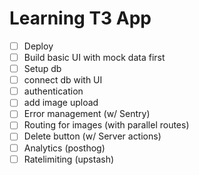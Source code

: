 # Learning T3 App

- [ ] Deploy
- [ ] Build basic UI with mock data first
- [ ] Setup db
- [ ] connect db with UI
- [ ] authentication
- [ ] add image upload
- [ ] Error management (w/ Sentry)
- [ ] Routing for images (with parallel routes)
- [ ] Delete button (w/ Server actions)
- [ ] Analytics (posthog)
- [ ] Ratelimiting (upstash)